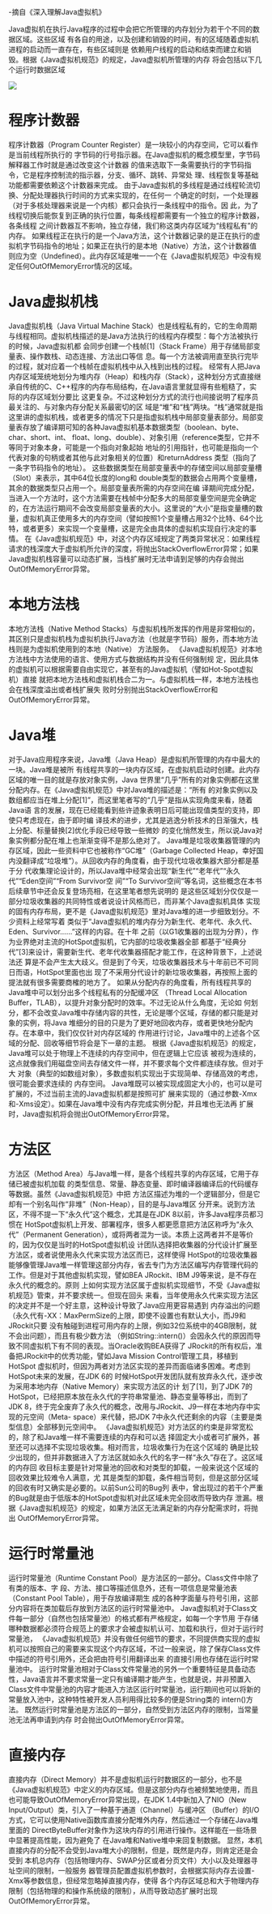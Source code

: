 -摘自《深入理解Java虚拟机》

Java虚拟机在执行Java程序的过程中会把它所管理的内存划分为若干个不同的数据区域。这些区域 有各自的用途，以及创建和销毁的时间，有的区域随着虚拟机进程的启动而一直存在，有些区域则是 依赖用户线程的启动和结束而建立和销毁。根据《Java虚拟机规范》的规定，Java虚拟机所管理的内存 将会包括以下几个运行时数据区域

 ![](../../image/3febbfc9-b828-489e-b8de-84e37488e06d.png)




# 程序计数器

程序计数器（Program Counter Register）是一块较小的内存空间，它可以看作是当前线程所执行的 字节码的行号指示器。在Java虚拟机的概念模型里，字节码解释器工作时就是通过改变这个计数器 的值来选取下一条需要执行的字节码指令，它是程序控制流的指示器，分支、循环、跳转、异常处 理、线程恢复等基础功能都需要依赖这个计数器来完成。 由于Java虚拟机的多线程是通过线程轮流切换、分配处理器执行时间的方式来实现的，在任何一 个确定的时刻，一个处理器（对于多核处理器来说是一个内核）都只会执行一条线程中的指令。因 此，为了线程切换后能恢复到正确的执行位置，每条线程都需要有一个独立的程序计数器，各条线程 之间计数器互不影响，独立存储，我们称这类内存区域为“线程私有”的内存。 如果线程正在执行的是一个Java方法，这个计数器记录的是正在执行的虚拟机字节码指令的地址；如果正在执行的是本地（Native）方法，这个计数器值则应为空（Undefined）。此内存区域是唯一一个在《Java虚拟机规范》中没有规定任何OutOfMemoryError情况的区域。


 # Java虚拟机栈

Java虚拟机栈（Java Virtual Machine Stack）也是线程私有的，它的生命周期与线程相同。虚拟机栈描述的是Java方法执行的线程内存模型：每个方法被执行的时候，Java虚拟机都 会同步创建一个栈帧[1]（Stack Frame）用于存储局部变量表、操作数栈、动态连接、方法出口等信 息。每一个方法被调用直至执行完毕的过程，就对应着一个栈帧在虚拟机栈中从入栈到出栈的过程。 经常有人把Java内存区域笼统地划分为堆内存（Heap）和栈内存（Stack），这种划分方式直接继 承自传统的C、C++程序的内存布局结构，在Java语言里就显得有些粗糙了，实际的内存区域划分要比 这更复杂。不过这种划分方式的流行也间接说明了程序员最关注的、与对象内存分配关系最密切的区 域是“堆”和“栈”两块。“栈”通常就是指这里讲的虚拟机栈，或者更多的情况下只是指虚拟机栈中局部变量表部分。局部变量表存放了编译期可知的各种Java虚拟机基本数据类型（boolean、byte、char、short、int、 float、long、double）、对象引用（reference类型，它并不等同于对象本身，可能是一个指向对象起始 地址的引用指针，也可能是指向一个代表对象的句柄或者其他与此对象相关的位置）和returnAddress 类型（指向了一条字节码指令的地址）。 这些数据类型在局部变量表中的存储空间以局部变量槽（Slot）来表示，其中64位长度的long和 double类型的数据会占用两个变量槽，其余的数据类型只占用一个。局部变量表所需的内存空间在编 译期间完成分配，当进入一个方法时，这个方法需要在栈帧中分配多大的局部变量空间是完全确定 的，在方法运行期间不会改变局部变量表的大小。这里说的“大小”是指变量槽的数量，虚拟机真正使用多大的内存空间（譬如按照1个变量槽占用32个比特、64个比特，或者更多）来实现一个变量槽，这是完全由具体的虚拟机实现自行决定的事情。 在《Java虚拟机规范》中，对这个内存区域规定了两类异常状况：如果线程请求的栈深度大于虚拟机所允许的深度，将抛出StackOverflowError异常；如果Java虚拟机栈容量可以动态扩展，当栈扩展时无法申请到足够的内存会抛出OutOfMemoryError异常。


 # 本地方法栈

 本地方法栈（Native Method Stacks）与虚拟机栈所发挥的作用是非常相似的，其区别只是虚拟机栈为虚拟机执行Java方法（也就是字节码）服务，而本地方法栈则是为虚拟机使用到的本地（Native） 方法服务。 《Java虚拟机规范》对本地方法栈中方法使用的语言、使用方式与数据结构并没有任何强制规 定，因此具体的虚拟机可以根据需要自由实现它，甚至有的Java虚拟机（譬如Hot-Spot虚拟机）直接 就把本地方法栈和虚拟机栈合二为一。与虚拟机栈一样，本地方法栈也会在栈深度溢出或者栈扩展失 败时分别抛出StackOverflowError和OutOfMemoryError异常。


 # Java堆

 对于Java应用程序来说，Java堆（Java Heap）是虚拟机所管理的内存中最大的一块。Java堆是被所 有线程共享的一块内存区域，在虚拟机启动时创建。此内存区域的唯一目的就是存放对象实例，Java 世界里“几乎”所有的对象实例都在这里分配内存。在《Java虚拟机规范》中对Java堆的描述是：“所有 的对象实例以及数组都应当在堆上分配[1]”，而这里笔者写的“几乎”是指从实现角度来看，随着Java语 言的发展，现在已经能看到些许迹象表明日后可能出现值类型的支持，即使只考虑现在，由于即时编 译技术的进步，尤其是逃逸分析技术的日渐强大，栈上分配、标量替换[2]优化手段已经导致一些微妙 的变化悄然发生，所以说Java对象实例都分配在堆上也渐渐变得不是那么绝对了。 Java堆是垃圾收集器管理的内存区域，因此一些资料中它也被称作“GC堆”（Garbage Collected Heap，幸好国内没翻译成“垃圾堆”）。从回收内存的角度看，由于现代垃圾收集器大部分都是基于分 代收集理论设计的，所以Java堆中经常会出现“新生代”“老年代”“永久代”“Eden空间”“From Survivor空 间”“To Survivor空间”等名词，这些概念在本书后续章节中还会反复登场亮相，在这里笔者想先说明的 是这些区域划分仅仅是一部分垃圾收集器的共同特性或者说设计风格而已，而非某个Java虚拟机具体 实现的固有内存布局，更不是《Java虚拟机规范》里对Java堆的进一步细致划分。不少资料上经常写着 类似于“Java虚拟机的堆内存分为新生代、老年代、永久代、Eden、Survivor……”这样的内容。在十年 之前（以G1收集器的出现为分界），作为业界绝对主流的HotSpot虚拟机，它内部的垃圾收集器全部 都基于“经典分代”[3]来设计，需要新生代、老年代收集器搭配才能工作，在这种背景下，上述说法还 算是不会产生太大歧义。但是到了今天，垃圾收集器技术与十年前已不可同日而语，HotSpot里面也出 现了不采用分代设计的新垃圾收集器，再按照上面的提法就有很多需要商榷的地方了。 如果从分配内存的角度看，所有线程共享的Java堆中可以划分出多个线程私有的分配缓冲区 （Thread Local Allocation Buffer，TLAB），以提升对象分配时的效率。不过无论从什么角度，无论如 何划分，都不会改变Java堆中存储内容的共性，无论是哪个区域，存储的都只能是对象的实例，将Java 堆细分的目的只是为了更好地回收内存，或者更快地分配内存。在本章中，我们仅仅针对内存区域的 作用进行讨论，Java堆中的上述各个区域的分配、回收等细节将会是下一章的主题。 根据《Java虚拟机规范》的规定，Java堆可以处于物理上不连续的内存空间中，但在逻辑上它应该 被视为连续的，这点就像我们用磁盘空间去存储文件一样，并不要求每个文件都连续存放。但对于大 对象（典型的如数组对象），多数虚拟机实现出于实现简单、存储高效的考虑，很可能会要求连续的 内存空间。 Java堆既可以被实现成固定大小的，也可以是可扩展的，不过当前主流的Java虚拟机都是按照可扩 展来实现的（通过参数-Xmx和-Xms设定）。如果在Java堆中没有内存完成实例分配，并且堆也无法再 扩展时，Java虚拟机将会抛出OutOfMemoryError异常。


 # 方法区

 方法区（Method Area）与Java堆一样，是各个线程共享的内存区域，它用于存储已被虚拟机加载 的类型信息、常量、静态变量、即时编译器编译后的代码缓存等数据。虽然《Java虚拟机规范》中把 方法区描述为堆的一个逻辑部分，但是它却有一个别名叫作“非堆”（Non-Heap），目的是与Java堆区 分开来。说到方法区，不得不提一下“永久代”这个概念，尤其是在JDK 8以前，许多Java程序员都习惯在 HotSpot虚拟机上开发、部署程序，很多人都更愿意把方法区称呼为“永久代”（Permanent Generation），或将两者混为一谈。本质上这两者并不是等价的，因为仅仅是当时的HotSpot虚拟机设 计团队选择把收集器的分代设计扩展至方法区，或者说使用永久代来实现方法区而已，这样使得 HotSpot的垃圾收集器能够像管理Java堆一样管理这部分内存，省去专门为方法区编写内存管理代码的 工作。但是对于其他虚拟机实现，譬如BEA JRockit、IBM J9等来说，是不存在永久代的概念的。原则 上如何实现方法区属于虚拟机实现细节，不受《Java虚拟机规范》管束，并不要求统一。但现在回头 来看，当年使用永久代来实现方法区的决定并不是一个好主意，这种设计导致了Java应用更容易遇到 内存溢出的问题（永久代有-XX：MaxPermSize的上限，即使不设置也有默认大小，而J9和JRockit只要 没有触碰到进程可用内存的上限，例如32位系统中的4GB限制，就不会出问题），而且有极少数方法 （例如String::intern()）会因永久代的原因而导致不同虚拟机下有不同的表现。当Oracle收购BEA获得了 JRockit的所有权后，准备把JRockit中的优秀功能，譬如Java Mission Control管理工具，移植到HotSpot 虚拟机时，但因为两者对方法区实现的差异而面临诸多困难。考虑到HotSpot未来的发展，在JDK 6的 时候HotSpot开发团队就有放弃永久代，逐步改为采用本地内存（Native Memory）来实现方法区的计 划了[1]，到了JDK 7的HotSpot，已经把原本放在永久代的字符串常量池、静态变量等移出，而到了 JDK 8，终于完全废弃了永久代的概念，改用与JRockit、J9一样在本地内存中实现的元空间（Meta- space）来代替，把JDK 7中永久代还剩余的内容（主要是类型信息）全部移到元空间中。 《Java虚拟机规范》对方法区的约束是非常宽松的，除了和Java堆一样不需要连续的内存和可以选 择固定大小或者可扩展外，甚至还可以选择不实现垃圾收集。相对而言，垃圾收集行为在这个区域的 确是比较少出现的，但并非数据进入了方法区就如永久代的名字一样“永久”存在了。这区域的内存回 收目标主要是针对常量池的回收和对类型的卸载，一般来说这个区域的回收效果比较难令人满意，尤 其是类型的卸载，条件相当苛刻，但是这部分区域的回收有时又确实是必要的。以前Sun公司的Bug列 表中，曾出现过的若干个严重的Bug就是由于低版本的HotSpot虚拟机对此区域未完全回收而导致内存 泄漏。根据《Java虚拟机规范》的规定，如果方法区无法满足新的内存分配需求时，将抛出 OutOfMemoryError异常。


 # 运行时常量池

 运行时常量池（Runtime Constant Pool）是方法区的一部分。Class文件中除了有类的版本、字 段、方法、接口等描述信息外，还有一项信息是常量池表（Constant Pool Table），用于存放编译期生 成的各种字面量与符号引用，这部分内容将在类加载后存放到方法区的运行时常量池中。 Java虚拟机对于Class文件每一部分（自然也包括常量池）的格式都有严格规定，如每一个字节用 于存储哪种数据都必须符合规范上的要求才会被虚拟机认可、加载和执行，但对于运行时常量池， 《Java虚拟机规范》并没有做任何细节的要求，不同提供商实现的虚拟机可以按照自己的需要来实现这个内存区域，不过一般来说，除了保存Class文件中描述的符号引用外，还会把由符号引用翻译出来 的直接引用也存储在运行时常量池中。 运行时常量池相对于Class文件常量池的另外一个重要特征是具备动态性，Java语言并不要求常量一定只有编译期才能产生，也就是说，并非预置入Class文件中常量池的内容才能进入方法区运行时常量池，运行期间也可以将新的常量放入池中，这种特性被开发人员利用得比较多的便是String类的 intern()方法。 既然运行时常量池是方法区的一部分，自然受到方法区内存的限制，当常量池无法再申请到内存 时会抛出OutOfMemoryError异常。


 # 直接内存

 直接内存（Direct Memory）并不是虚拟机运行时数据区的一部分，也不是《Java虚拟机规范》中定义的内存区域。但是这部分内存也被频繁地使用，而且也可能导致OutOfMemoryError异常出现，在JDK 1.4中新加入了NIO（New Input/Output）类，引入了一种基于通道（Channel）与缓冲区 （Buffer）的I/O方式，它可以使用Native函数库直接分配堆外内存，然后通过一个存储在Java堆里面的 DirectByteBuffer对象作为这块内存的引用进行操作。这样能在一些场景中显著提高性能，因为避免了 在Java堆和Native堆中来回复制数据。 显然，本机直接内存的分配不会受到Java堆大小的限制，但是，既然是内存，则肯定还是会受到 本机总内存（包括物理内存、SWAP分区或者分页文件）大小以及处理器寻址空间的限制，一般服务 器管理员配置虚拟机参数时，会根据实际内存去设置-Xmx等参数信息，但经常忽略掉直接内存，使得 各个内存区域总和大于物理内存限制（包括物理的和操作系统级的限制），从而导致动态扩展时出现 OutOfMemoryError异常。

